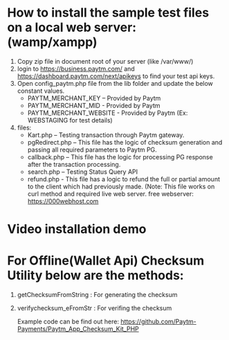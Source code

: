# How to install the sample test files on a local web server:(wamp/xampp)
 1. Copy zip file in document root of your server (like /var/www/)
 2. login to https://business.paytm.com/ and https://dashboard.paytm.com/next/apikeys to find your test api keys.
 2. Open config_paytm.php file from the lib folder and update the below constant values.
    - PAYTM_MERCHANT_KEY – Provided by Paytm
    - PAYTM_MERCHANT_MID - Provided by Paytm
    - PAYTM_MERCHANT_WEBSITE - Provided by Paytm (Ex: WEBSTAGING for test details)
 3. files:
    - Kart.php – Testing transaction through Paytm gateway.
    - pgRedirect.php – This file has the logic of checksum generation and passing all required parameters to Paytm PG. 
    - callback.php – This file has the logic for processing PG response after the transaction        processing.
    - search.php – Testing Status Query API
    - refund.php - This file has a logic to refund the full or partial amount to the client which had previously made. (Note: This file works on curl method and required live web server. free webserver: https://000webhost.com

    
# Video installation demo 


# For Offline(Wallet Api) Checksum Utility below are the methods:
  1. getChecksumFromString : For generating the checksum
  2. verifychecksum_eFromStr : For verifing the checksum
  
     Example code can be find out here: https://github.com/Paytm-Payments/Paytm_App_Checksum_Kit_PHP
  


